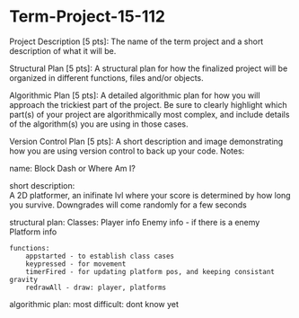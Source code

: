 # Term-Project-15-112

Project Description [5 pts]: The name of the term project and a short description of what it will be.

Structural Plan [5 pts]: A structural plan for how the finalized project will be organized in different functions, files and/or objects.

Algorithmic Plan [5 pts]: 
A detailed algorithmic plan for how you will approach the trickiest part of the project. 
Be sure to clearly highlight which part(s) of your project are algorithmically most complex, 
and include details of the algorithm(s) you are using in those cases.

Version Control Plan [5 pts]: A short description and image demonstrating how you are using version control to back up your code. Notes:

name: 
	Block Dash or Where Am I?

short description:	
	A 2D platformer, an inifinate lvl where your score is determined by how long you survive. 
	Downgrades will come randomly for a few seconds
	
structural plan:
	Classes:
		Player info
		Enemy info - if there is a enemy
		Platform info
		
	functions:
		appstarted - to establish class cases
		keypressed - for movement
		timerFired - for updating platform pos, and keeping consistant gravity
		redrawAll - draw: player, platforms
		
algorithmic plan:
	most difficult: 
		dont know yet
